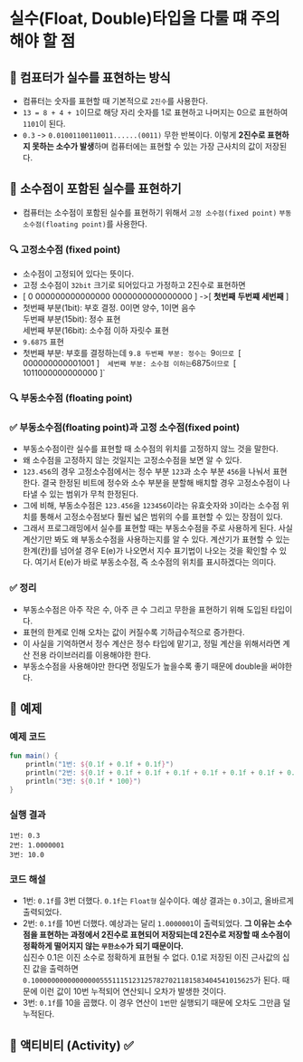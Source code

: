 # 실수(Float, Double)타입을 다룰 떄 주의해야 할 점

## 📌 컴표터가 실수를 표현하는 방식
- 컴퓨터는 숫자를 표현할 때 기본적으로 `2진수`를 사용한다.
- `13 = 8 + 4 + 1`이므로 해당 자리 숫자를 1로 표현하고 나머지는 0으로 표현하여 `1101`이 된다.
- `0.3` -> `0.01001100110011......(0011)` 무한 반복이다. 이렇게 **2진수로 표현하지 못하는 소수가 발생**하며 컴퓨터에는 표현할 수 있는 가장 근사치의 값이 저장된다.

## 📌 소수점이 포함된 실수를 표현하기
- 컴퓨터는 소수점이 포함된 실수를 표현하기 위해서 `고정 소수점(fixed point)` `부동 소수점(floating point)`를 사용한다.

### 🔍 고정소수점 (fixed point)
- 소수점이 고정되어 있다는 뜻이다.
- 고정 소수점이 `32bit` 크기로 되어있다고 가정하고 2진수로 표현하면
- [ 0 000000000000000 0000000000000000 ] ->[ **첫번째** **두번쨰** **세번째** ] 
- 첫번째 부분(1bit): 부호 결정. 0이면 양수, 1이면 음수  
두번째 부분(15bit): 정수 표현  
세번째 부분(16bit): 소수점 이하 자릿수 표현  
- `9.6875` 표현
-  첫번째 부분: 부호를 결정하는데 `9.8
두번째 부분: 정수는 `9`이므로 `[ 000000000001001 ]`  
세번째 부분: 소수점 이하는 `6875`이므로 `[ 1011000000000000 ]`   


### 🔍 부동소수점 (floating point)


### ✅ 부동소수점(floating point)과 고정 소수점(fixed point)
- 부동소수점이란 실수를 표현할 때 소수점의 위치를 고정하지 않느 것을 말한다.
- 왜 소수점을 고정하지 않는 것일지는 고정소수점을 보면 알 수 있다.
- `123.456`의 경우 고정소수점에서는 정수 부분 `123`과 소수 부분 `456`을 나눠서 표현한다. 
결국 한정된 비트에 정수와 소수 부분을 분할해 배치할 경우 고정소수점이 나타낼 수 있는 범위가 무척 한정된다.
- 그에 비해, 부동소수점은 `123.456`을 `123456`이라는 유효숫자와 `3`이라는 소수점 위치를 통해서 
고정소수점보다 훨씬 넓은 범위의 수를 표현할 수 있는 장점이 있다.
- 그래서 프로그래밍에서 실수를 표현할 때는 부동소수점을 주로 사용하게 된다. 
사실 계산기만 봐도 왜 부동소수점을 사용하는지를 알 수 있다. 
계산기가 표현할 수 있는 한계(칸)를 넘어설 경우 E(e)가 나오면서 지수 표기법이 나오는 것을 확인할 수 있다. 
여기서 E(e)가 바로 부동소수점, 즉 소수점의 위치를 표시하겠다는 의미다.

### ✅ 정리
- 부동소수점은 아주 작은 수, 아주 큰 수 그리고 무한을 표현하기 위해 도입된 타입이다.
- 표현의 한계로 인해 오차는 값이 커질수록 기하급수적으로 증가한다.
- 이 사실을 기억하면서 정수 계산은 정수 타입에 맡기고, 정밀 계산을 위해서라면 계산 전용 라이브러리를 이용해야한 한다.
- 부동소수점을 사용해야만 한다면 정밀도가 높을수록 좋기 때문에 double을 써야한다.



## 📌 예제
### 예제 코드
```kotlin
fun main() {
    println("1번: ${0.1f + 0.1f + 0.1f}")
    println("2번: ${0.1f + 0.1f + 0.1f + 0.1f + 0.1f + 0.1f + 0.1f + 0.1f + 0.1f + 0.1f}")
    println("3번: ${0.1f * 100}")
}
```

### 실행 결과  
```Text
1번: 0.3
2번: 1.0000001
3번: 10.0
```  

### 코드 해설
- 1번: `0.1f`를 3번 더했다. `0.1f`는 `Float형` 실수이다. 예상 결과는 `0.3`이고, 올바르게 출력되었다.
- 2번: `0.1f`를 10번 더했다. 예상과는 달리 `1.0000001`이 출력되었다. 
**그 이유는 소수점을 표현하는 과정에서 2진수로 표현되어 저장되는데 2진수로 저장할 때 소수점이 정확하게 떨어지지 않는 `무한소수`가 되기 때문이다.**  
십진수 0.1은 이진 소수로 정확하게 표현될 수 없다. 0.1로 저장된 이진 근사값의 십진 값을 출력하면 `0.1000000000000000055511151231257827021181583404541015625`가 된다.
때문에 이런 값이 10번 누적되어 연산되니 오차가 발생한 것이다.
- 3번: `0.1f`를 10을 곱했다. 이 경우 연산이 `1번`만 실행되기 때문에 오차도 그만큼 덜 누적된다.

## 📌 액티비티 (Activity)  ✅





